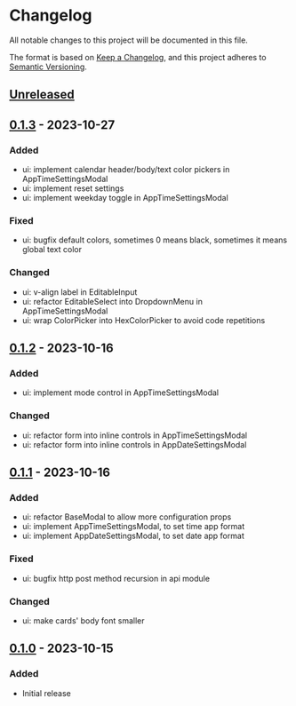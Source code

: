 # Changelog

All notable changes to this project will be documented in this file.

The format is based on [Keep a Changelog](https://keepachangelog.com/en/1.1.0/),
and this project adheres to [Semantic Versioning](https://semver.org/spec/v2.0.0.html).

## [Unreleased]

## [0.1.3] - 2023-10-27
### Added
- ui: implement calendar header/body/text color pickers in AppTimeSettingsModal
- ui: implement reset settings
- ui: implement weekday toggle in AppTimeSettingsModal
### Fixed
- ui: bugfix default colors, sometimes 0 means black, sometimes it means global text color
### Changed
- ui: v-align label in EditableInput
- ui: refactor EditableSelect into DropdownMenu in AppTimeSettingsModal
- ui: wrap ColorPicker into HexColorPicker to avoid code repetitions

## [0.1.2] - 2023-10-16
### Added
- ui: implement mode control in AppTimeSettingsModal
### Changed
- ui: refactor form into inline controls in AppTimeSettingsModal
- ui: refactor form into inline controls in AppDateSettingsModal

## [0.1.1] - 2023-10-16
### Added
- ui: refactor BaseModal to allow more configuration props
- ui: implement AppTimeSettingsModal, to set time app format
- ui: implement AppDateSettingsModal, to set date app format
### Fixed
- ui: bugfix http post method recursion in api module
### Changed
- ui: make cards' body font smaller

## [0.1.0] - 2023-10-15
### Added
- Initial release

[Unreleased]: https://github.com/awtrix-light/hub/compare/v0.1.3...HEAD
[0.1.3]: https://github.com/awtrix-light/hub/compare/v0.1.2...v0.1.3
[0.1.2]: https://github.com/awtrix-light/hub/compare/v0.1.1...v0.1.2
[0.1.1]: https://github.com/awtrix-light/hub/compare/v0.1.0...v0.1.1
[0.1.0]: https://github.com/awtrix-light/hub/releases/tag/v0.1.0

